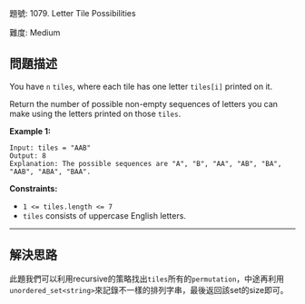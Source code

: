 題號: 1079. Letter Tile Possibilities

難度: Medium

## 問題描述

You have `n`  `tiles`, where each tile has one letter `tiles[i]` printed on it.

Return the number of possible non-empty sequences of letters you can make using the letters printed on those `tiles`.

**Example 1:**


```
Input: tiles = "AAB"
Output: 8
Explanation: The possible sequences are "A", "B", "AA", "AB", "BA", "AAB", "ABA", "BAA".
```

**Constraints:**

- `1 <= tiles.length <= 7`
- `tiles` consists of uppercase English letters.


---
## 解決思路

此題我們可以利用recursive的策略找出`tiles`所有的`permutation`，中途再利用`unordered_set<string>`來記錄不一樣的排列字串，最後返回該set的size即可。
